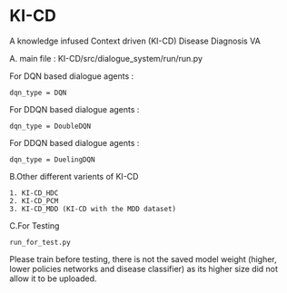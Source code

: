 # KI-CD

A knowledge infused Context driven (KI-CD) Disease Diagnosis VA



A. main file  : KI-CD/src/dialogue_system/run/run.py

For DQN based dialogue agents :

	dqn_type = DQN

For DDQN based dialogue agents :

	dqn_type = DoubleDQN
  
For DDQN based dialogue agents :

	dqn_type = DuelingDQN


B.Other different varients of KI-CD


	1. KI-CD_HDC
	2. KI-CD_PCM
	3. KI-CD_MDD (KI-CD with the MDD dataset)
  

C.For Testing

	run_for_test.py

Please train before testing, there is not the saved model weight (higher, lower policies networks and disease classifier) as its higher size did not allow it to be uploaded.
